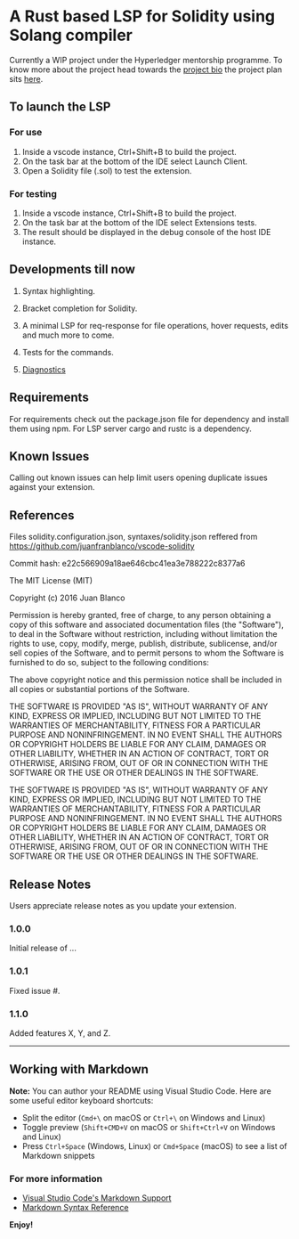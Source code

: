 # A Rust based LSP for Solidity using Solang compiler

Currently a WIP project under the Hyperledger mentorship programme.
To know more about the project head towards the [project bio](https://wiki.hyperledger.org/display/INTERN/Create+a+new+Solidity+Language+Server+%28SLS%29+using+Solang+Compiler) the project plan sits [here](https://wiki.hyperledger.org/pages/viewpage.action?pageId=31202927).

## To launch the LSP

### For use

1. Inside a vscode instance, Ctrl+Shift+B to build the project.
2. On the task bar at the bottom of the IDE select Launch Client.
3. Open a Solidity file (.sol) to test the extension.

### For testing

1. Inside a vscode instance, Ctrl+Shift+B to build the project.
2. On the task bar at the bottom of the IDE select Extensions tests.
3. The result should be displayed in the debug console of the host IDE instance.

## Developments till now

1. Syntax highlighting.

2. Bracket completion for Solidity.

3. A minimal LSP for req-response for file operations, hover requests, edits and much more to come.

4. Tests for the commands.

5. [Diagnostics](docs/diagnostics.md)

## Requirements

For requirements check out the package.json file for dependency and install them using npm.
For LSP server cargo and rustc is a dependency.

## Known Issues

Calling out known issues can help limit users opening duplicate issues against your extension.

## References

Files solidity.configuration.json, syntaxes/solidity.json reffered from https://github.com/juanfranblanco/vscode-solidity

Commit hash: e22c566909a18ae646cbc41ea3e788222c8377a6
 
The MIT License (MIT)
 
Copyright (c) 2016 Juan Blanco
 
Permission is hereby granted, free of charge, to any person obtaining a copy of this software and associated documentation files (the "Software"), to deal in the Software without restriction, including without limitation the rights to use, copy, modify, merge, publish, distribute, sublicense, and/or sell copies of the Software, and to permit persons to whom the Software is furnished to do so, subject to the following conditions:
 
The above copyright notice and this permission notice shall be included in all copies or substantial portions of the Software.
 
THE SOFTWARE IS PROVIDED "AS IS", WITHOUT WARRANTY OF ANY KIND, EXPRESS OR IMPLIED, INCLUDING BUT NOT LIMITED TO THE WARRANTIES OF MERCHANTABILITY, FITNESS FOR A PARTICULAR PURPOSE AND NONINFRINGEMENT. IN NO EVENT SHALL THE AUTHORS OR COPYRIGHT HOLDERS BE LIABLE FOR ANY CLAIM, DAMAGES OR OTHER LIABILITY, WHETHER IN AN ACTION OF CONTRACT, TORT OR OTHERWISE, ARISING FROM, OUT OF OR IN CONNECTION WITH THE SOFTWARE OR THE USE OR OTHER DEALINGS IN THE SOFTWARE.
 
THE SOFTWARE IS PROVIDED "AS IS", WITHOUT WARRANTY OF ANY KIND, EXPRESS OR
IMPLIED, INCLUDING BUT NOT LIMITED TO THE WARRANTIES OF MERCHANTABILITY,
FITNESS FOR A PARTICULAR PURPOSE AND NONINFRINGEMENT. IN NO EVENT SHALL THE
AUTHORS OR COPYRIGHT HOLDERS BE LIABLE FOR ANY CLAIM, DAMAGES OR OTHER
LIABILITY, WHETHER IN AN ACTION OF CONTRACT, TORT OR OTHERWISE, ARISING FROM,
OUT OF OR IN CONNECTION WITH THE SOFTWARE OR THE USE OR OTHER DEALINGS IN THE
SOFTWARE.

## Release Notes

Users appreciate release notes as you update your extension.

### 1.0.0

Initial release of ...

### 1.0.1

Fixed issue #.

### 1.1.0

Added features X, Y, and Z.

-----------------------------------------------------------------------------------------------------------

## Working with Markdown

**Note:** You can author your README using Visual Studio Code.  Here are some useful editor keyboard shortcuts:

* Split the editor (`Cmd+\` on macOS or `Ctrl+\` on Windows and Linux)
* Toggle preview (`Shift+CMD+V` on macOS or `Shift+Ctrl+V` on Windows and Linux)
* Press `Ctrl+Space` (Windows, Linux) or `Cmd+Space` (macOS) to see a list of Markdown snippets

### For more information

* [Visual Studio Code's Markdown Support](http://code.visualstudio.com/docs/languages/markdown)
* [Markdown Syntax Reference](https://help.github.com/articles/markdown-basics/)

**Enjoy!**